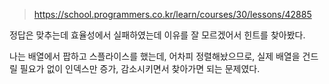 > https://school.programmers.co.kr/learn/courses/30/lessons/42885

정답은 맞추는데 효율성에서 실패하였는데 이유를 잘 모르겠어서
힌트를 찾아봤다.

나는 배열에서 팝하고 스플라이스를 했는데,
어차피 정렬해놨으므로, 실제 배열을 건드릴 필요가 없이
인덱스만 증가, 감소시키면서 찾아가면 되는 문제였다.
